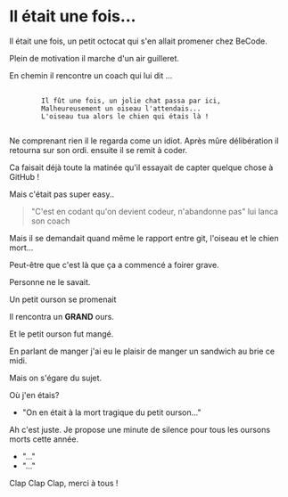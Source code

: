 # Il était une fois...
Il était une fois, un petit octocat qui s'en allait promener chez BeCode.

Plein de motivation il marche d'un air guilleret.

En chemin il rencontre un coach qui lui dit ...

<pre>
	<code>
		Il fût une fois, un jolie chat passa par ici,
		Malheureusement un oiseau l'attendais...
		L'oiseau tua alors le chien qui étais là !
	</code>
</pre>

Ne comprenant rien il le regarda come un idiot.
Après mûre délibération il retourna sur son ordi.
ensuite il se remit à coder.

Ca faisait déjà toute la matinée qu'il essayait de capter quelque chose
à GitHub !

Mais c'était pas super easy..

> "C'est en codant qu'on devient codeur, n'abandonne pas" lui lanca son
coach

Mais il se demandait quand même le rapport entre git, l'oiseau et le chien mort...

Peut-être que c'est là que ça a commencé a foirer grave.

Personne ne le savait.

Un petit ourson se promenait

Il rencontra un **GRAND** ours.

Et le petit ourson fut mangé.

En parlant de manger j'ai eu le plaisir de manger un sandwich au brie ce midi.

Mais on s'égare du sujet.

Où j'en étais?


* "On en était à la mort tragique du petit ourson..."

Ah c'est juste. Je propose une minute de silence pour tous les oursons morts cette année.

* "..."
* "..."

Clap Clap Clap, merci à tous !
